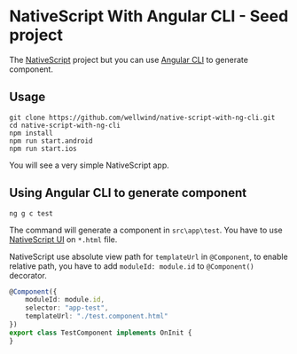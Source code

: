 # NativeScript With Angular CLI - Seed project

The [NativeScript](http://docs.nativescript.org/) project but you can use [Angular CLI](https://github.com/angular/angular-cli) to generate component.

## Usage

```
git clone https://github.com/wellwind/native-script-with-ng-cli.git
cd native-script-with-ng-cli
npm install
npm run start.android
npm run start.ios
```

You will see a very simple NativeScript app.

## Using Angular CLI to generate component

```
ng g c test
```

The command will generate a component in `src\app\test`. You have to use [NativeScript UI](http://docs.nativescript.org/ui/basics) on `*.html` file.

NativeScript use absolute view path for `templateUrl` in `@Component`, to enable relative path, you have to add `moduleId: module.id` to `@Component()` decorator.

```typescript
@Component({
    moduleId: module.id,
    selector: "app-test",
    templateUrl: "./test.component.html"
})
export class TestComponent implements OnInit {
}
```
